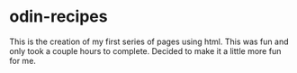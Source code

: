 # odin-recipes
This is the creation of my first series of pages using html. This was fun and only took a couple hours to complete. Decided to make it a little more fun for me.